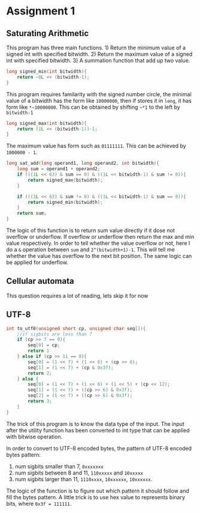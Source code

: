 # Assignment 1

## Saturating Arithmetic
This program has three main functions. 1) Return the minimum value of a signed int with specified bitwidth. 2) Return the maximum value of a signed int with specified bitwidth. 3) A summation function that add up two value.

```c
long signed_min(int bitwidth){
    return ~0L << (bitwidth-1);
}
```
This program requires familarity with the signed number circle, the minimal value of a bitwidth has the form like `10000000`, then if stores it in `long`, it has form like `*~10000000`. This can be obtained by shifting `~*1` to the left by `bitwidth-1`


```c
long signed_max(int bitwidth){
    return (1L << (bitwidth-1))-1; 
}
```
The maximum value has form such as `01111111`. This can be achieved by `1000000 - 1`.


```c
long sat_add(long operand1, long operand2, int bitwidth){
    long sum = operand1 + operand2;
    if (((1L << 63) & sum == 0) & ((1L << bitwidth-1) & sum != 0)){
        return signed_max(bitwidth);
    }

    if (((1L << 63) & sum != 0) & ((1L << bitwidth-1) & sum == 0)){
        return signed_min(bitwidth);
    }
    return sum;
}
```
The logic of this function is to return sum value directly if it dose not overflow or underflow. If overflow or underflow then return the max and min value respectively. In order to tell whether the value overflow or not, here I do a `&` operation between `sum` and `2^(bitwidth+1)-1`. This will tell me whether the value has overflow to the next bit position. The same logic can be applied for underflow.

## Cellular automata
This question requires a lot of reading, lets skip it for now

## UTF-8
```c
int to_utf8(unsigned short cp, unsigned char seq[]){
    //if sigbits are less than 7
    if (cp >> 7 == 0){
        seq[0] = cp;
        return 1
    } else if (cp >> 11 == 0){
        seq[0] = (1 << 7) + (1 << 6) + (cp >> 6);
        seq[1] = (1 << 7) + (cp & 0x3f);
        return 2;
    } else {
        seq[0] = (1 << 7) + (1 << 6) + (1 << 5) + (cp << 12);
        seq[1] = (1 << 7) + ((cp >> 6) & 0x3f);
        seq[2] = (1 << 7) + ((cp >> 6) & 0x3f);
        return 3;
    }
}
```
The trick of this program is to know the data type of the input. The input after the utility function has been converted to int type that can be applied with bitwise operation. 

In order to convert to UTF-8 encoded bytes, the pattern of UTF-8 encoded bytes pattern:
1. num sigbits smaller than 7, `0xxxxxxx`
2. num sigbits between 8 and 11, `110xxxxx` and `10xxxxx`
3. num sigbits larger than 11, `1110xxxx`, `10xxxxxx`, `10xxxxxx`.

The logic of the function is to figure out which pattern it should follow and fill the bytes pattern. A little trick is to use hex value to represents binary bits, where `0x3f = 111111`.